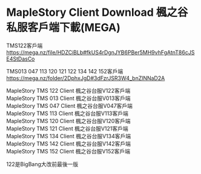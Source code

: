 # MapleStory Client Download 楓之谷私服客戶端下載(MEGA)

TMS122客戶端
https://mega.nz/file/HDZCiBLb#fkUS4rDgnJYB6PBer5MH9vhFgAtnT86cJSE4StDasCo  

TMS013 047 113 120 121 122 134 142 152客戶端
https://mega.nz/folder/2DphxJgD#3dFzrJSR3W4_bnZlNNaD2A

MapleStory TMS 122 Client 楓之谷台服V122客戶端  
MapleStory TMS 013 Client 楓之谷台服V013客戶端  
MapleStory TMS 047 Client 楓之谷台服V047客戶端  
MapleStory TMS 113 Client 楓之谷台服V113客戶端  
MapleStory TMS 120 Client 楓之谷台服V120客戶端  
MapleStory TMS 121 Client 楓之谷台服V121客戶端  
MapleStory TMS 134 Client 楓之谷台服V134客戶端  
MapleStory TMS 142 Client 楓之谷台服V142客戶端  
MapleStory TMS 152 Client 楓之谷台服V152客戶端  

122是BigBang大改前最後一版
